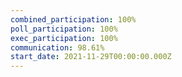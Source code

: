 ```yaml
---
combined_participation: 100%
poll_participation: 100%
exec_participation: 100%
communication: 98.61%
start_date: 2021-11-29T00:00:00.000Z
---
```

